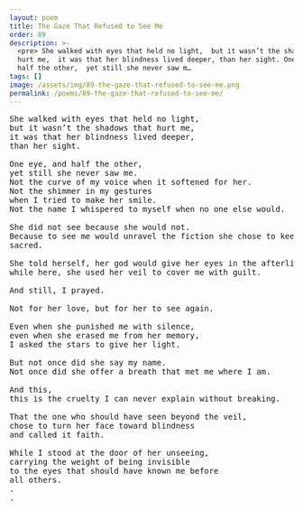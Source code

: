 ```yaml
---
layout: poem
title: The Gaze That Refused to See Me
order: 89
description: >-
  <pre> She walked with eyes that held no light,  but it wasn’t the shadows that
  hurt me,  it was that her blindness lived deeper, than her sight. One eye, and
  half the other,  yet still she never saw m…
tags: []
image: /assets/img/89-the-gaze-that-refused-to-see-me.png
permalink: /poems/89-the-gaze-that-refused-to-see-me/
---
```


<pre>
She walked with eyes that held no light, 
but it wasn’t the shadows that hurt me, 
it was that her blindness lived deeper,
than her sight.

One eye, and half the other, 
yet still she never saw me.
Not the curve of my voice when it softened for her. 
Not the shimmer in my gestures
when I tried to make her smile. 
Not the name I whispered to myself when no one else would.

She did not see because she would not. 
Because to see me would unravel the fiction she chose to keep,
sacred.

She told herself, her god would give her eyes in the afterlife, 
while here, she used her veil to cover me with guilt.

And still, I prayed. 

Not for her love, but for her to see again. 

Even when she punished me with silence, 
even when she erased me from her memory, 
I asked the stars to give her light.

But not once did she say my name.
Not once did she offer a breath that met me where I am.

And this, 
this is the cruelty I can never explain without breaking.

That the one who should have seen beyond the veil,
chose to turn her face toward blindness
and called it faith.

While I stood at the door of her unseeing, 
carrying the weight of being invisible 
to the eyes that should have known me before 
all others.
.
.
</pre>
